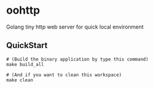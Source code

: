 # oohttp
Golang tiny http web server for quick local environment


## QuickStart

```
# (Build the binary application by type this command)
make build_all

# (And if you want to clean this workspace)
make clean
```
